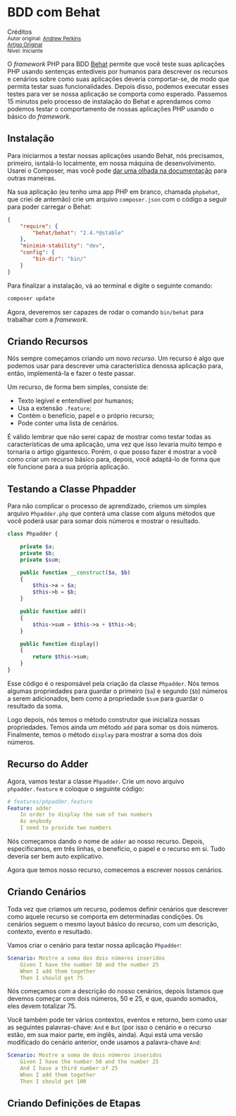 BDD com Behat
==============================================
Créditos<br/>
<small>Autor original: [Andrew Perkins](https://tutsplus.com/authors/andrew-perkins)<br/>[Artigo Original](https://code.tutsplus.com/tutorials/bdd-with-behat--net-36171)<br/>Nível: Iniciante</small>

O *framework* PHP para BDD [Behat](http://behat.org/) permite que você teste suas aplicações PHP usando sentenças entedíveis por humanos para descrever os recursos e cenários sobre como suas aplicações deveria comportar-se, de modo que permita testar suas funcionalidades. Depois disso, podemos executar esses testes para ver se nossa aplicação se comporta como esperado. Passemos 15 minutos pelo processo de instalação do Behat e aprendamos como podemos testar o comportamento de nossas aplicações PHP usando o básico do *framework*.

## Instalação
Para iniciarmos a testar nossas aplicações usando Behat, nós precisamos, primeiro, isntalá-lo localmente, em nossa máquina de desenvolvimento. Usarei o Composer, mas você pode [dar uma olhada na documentação](http://docs.behat.org/quick_intro.html#installation) para outras maneiras.

Na sua aplicação (eu tenho uma app PHP em branco, chamada `phpbehat`, que criei de antemão) crie um arquivo `composer.json` com o código a seguir para poder carregar o Behat:

```json
{
	"require": {
		"behat/behat": "2.4.*@stable"
	},
	"minimim-stability": "dev",
	"config": {
		"bin-dir": "bin/"
	}
}
```

Para finalizar a instalação, vá ao terminal e digite o seguinte comando:

```bash
composer update
```

Agora, deveremos ser capazes de rodar o comando `bin/behat` para trabalhar com a *framework*.

## Criando Recursos
Nós sempre começamos criando um novo *recurso*. Um recurso é algo que podemos usar para descrever uma característica denossa aplicação para, então, implementá-la e fazer o teste passar.

Um recurso, de forma bem simples, consiste de:
- Texto legível e entendível por humanos;
- Usa a extensão `.feature`;
- Contém o benefício, papel e o próprio recurso;
- Pode conter uma lista de cenários.

É válido lembrar que não serei capaz de mostrar como testar todas as características de uma aplicação, uma vez que isso levaria muito tempo e tornaria o artigo gigantesco. Porém, o que posso fazer é mostrar a você como criar um recurso básico para, depois, você adaptá-lo de forma que ele funcione para a sua própria aplicação.

## Testando a Classe Phpadder
Para não complicar o processo de aprendizado, criemos um simples arquivo `Phpadder.php` que conterá uma classe com alguns métodos que você poderá usar para somar dois números e mostrar o resultado.

```php
class Phpadder {

	private $a;
	private $b;
	private $sum;

	public function __construct($a, $b)
	{
		$this->a = $a;
		$this->b = $b;
	}

	public function add()
	{
		$this->sum = $this->a + $this->b;
	}

	public function display()
	{
		return $this->sum;
	}
}
```

Esse código é o responsável pela criação da classe `Phpadder`. Nós temos algumas propriedades para guardar o primeiro (`$a`) e segundo (`$b`) números a serem adicionados, bem como a propriedade `$sum` para guardar o resultado da soma.

Logo depois, nós temos o método construtor que inicializa nossas propriedades. Temos ainda um método `add` para somar os dois números. Finalmente, temos o método `display` para mostrar a soma dos dois números.

## Recurso do Adder
Agora, vamos testar a classe  `Phpadder`. Crie um novo arquivo `phpadder.feature` e coloque o seguinte código:

```yaml
# features/phpadder.feature
Feature: adder
	In order to display the sum of two numbers
	As anybody
	I need to provide two numbers
```

Nós começamos dando o nome de `adder` ao nosso recurso. Depois, especificamos, em três linhas, o benefício, o papel e o recurso em si. Tudo deveria ser bem auto explicativo.

Agora que temos nosso recurso, comecemos a escrever nossos cenários.

## Criando Cenários
Toda vez que criamos um recurso, podemos definir cenários que descrever como aquele recurso se comporta em determinadas condições. Os cenários seguem o mesmo layout básico do recurso, com um descrição, contexto, evento e resultado.

Vamos criar o cenário para testar nossa aplicação `Phpadder`:

```yaml
Scenario: Mostre a soma dos dois números inseridos
	Given I have the number 50 and the number 25
	When I add them together
	Then I should get 75
```

Nós começamos com a descrição do nosso cenários, depois listamos que devemos começar com dois números, 50 e 25, e que, quando somados, eles devem totalizar 75.

Você também pode ter vários contextos, eventos e retorno, bem como usar as seguintes palavras-chave: `And` e `But` (por isso o cenário e o recurso estão, em sua maior parte, em inglês, ainda). Aqui está uma versão modificado do cenário anterior, onde usamos a palavra-chave `And`:

```yaml
Scenario: Mostre a soma de dois números inseridos
	Given I have the number 50 and the number 25
	And I have a third number of 25
	When I add them together
	Then I should get 100
```

## Criando Definições de Etapas